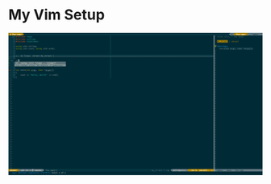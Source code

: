 # My Vim Setup
![Screeshot of my Vim environment](screenshots/vim_2016-08-09.png "Screenshot of my Vim environment")
